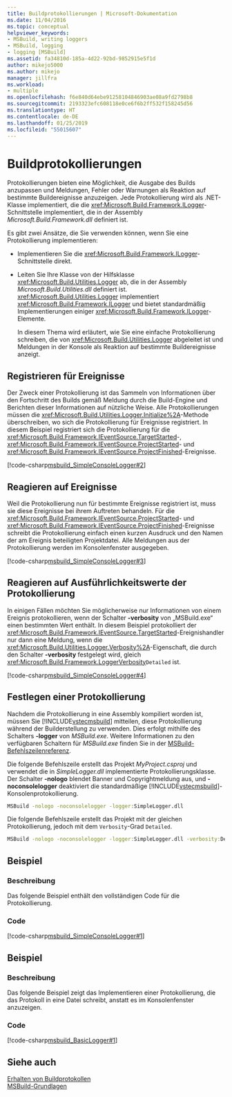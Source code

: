 ```yaml
---
title: Buildprotokollierungen | Microsoft-Dokumentation
ms.date: 11/04/2016
ms.topic: conceptual
helpviewer_keywords:
- MSBuild, writing loggers
- MSBuild, logging
- logging [MSBuild]
ms.assetid: fa34810d-185a-4d22-92bd-9852915e5f1d
author: mikejo5000
ms.author: mikejo
manager: jillfra
ms.workload:
- multiple
ms.openlocfilehash: f6e840d64ebe91258104846903ae08a9fd2798b8
ms.sourcegitcommit: 2193323efc608118e0ce6f6b2ff532f158245d56
ms.translationtype: HT
ms.contentlocale: de-DE
ms.lasthandoff: 01/25/2019
ms.locfileid: "55015607"
---
```

# <a name="build-loggers"></a>Buildprotokollierungen
Protokollierungen bieten eine Möglichkeit, die Ausgabe des Builds anzupassen und Meldungen, Fehler oder Warnungen als Reaktion auf bestimmte Buildereignisse anzuzeigen. Jede Protokollierung wird als .NET- Klasse implementiert, die die <xref:Microsoft.Build.Framework.ILogger>-Schnittstelle implementiert, die in der Assembly *Microsoft.Build.Framework.dll* definiert ist.  
  
 Es gibt zwei Ansätze, die Sie verwenden können, wenn Sie eine Protokollierung implementieren:  
  
- Implementieren Sie die <xref:Microsoft.Build.Framework.ILogger>-Schnittstelle direkt.  
  
- Leiten Sie Ihre Klasse von der Hilfsklasse <xref:Microsoft.Build.Utilities.Logger> ab, die in der Assembly *Microsoft.Build.Utilities.dll* definiert ist. <xref:Microsoft.Build.Utilities.Logger> implementiert <xref:Microsoft.Build.Framework.ILogger> und bietet standardmäßig Implementierungen einiger <xref:Microsoft.Build.Framework.ILogger>-Elemente.  
  
  In diesem Thema wird erläutert, wie Sie eine einfache Protokollierung schreiben, die von <xref:Microsoft.Build.Utilities.Logger> abgeleitet ist und Meldungen in der Konsole als Reaktion auf bestimmte Buildereignisse anzeigt.  
  
## <a name="register-for-events"></a>Registrieren für Ereignisse  
 Der Zweck einer Protokollierung ist das Sammeln von Informationen über den Fortschritt des Builds gemäß Meldung durch die Build-Engine und Berichten dieser Informationen auf nützliche Weise. Alle Protokollierungen müssen die <xref:Microsoft.Build.Utilities.Logger.Initialize%2A>-Methode überschreiben, wo sich die Protokollierung für Ereignisse registriert. In diesem Beispiel registriert sich die Protokollierung für die <xref:Microsoft.Build.Framework.IEventSource.TargetStarted>-, <xref:Microsoft.Build.Framework.IEventSource.ProjectStarted>- und <xref:Microsoft.Build.Framework.IEventSource.ProjectFinished>-Ereignisse.  
  
 [!code-csharp[msbuild_SimpleConsoleLogger#2](../msbuild/codesnippet/CSharp/build-loggers_1.cs)]  
  
## <a name="respond-to-events"></a>Reagieren auf Ereignisse  
 Weil die Protokollierung nun für bestimmte Ereignisse registriert ist, muss sie diese Ereignisse bei ihrem Auftreten behandeln. Für die <xref:Microsoft.Build.Framework.IEventSource.ProjectStarted>- und <xref:Microsoft.Build.Framework.IEventSource.ProjectFinished>-Ereignisse schreibt die Protokollierung einfach einen kurzen Ausdruck und den Namen der am Ereignis beteiligten Projektdatei. Alle Meldungen aus der Protokollierung werden im Konsolenfenster ausgegeben.  
  
 [!code-csharp[msbuild_SimpleConsoleLogger#3](../msbuild/codesnippet/CSharp/build-loggers_2.cs)]  
  
## <a name="respond-to-logger-verbosity-values"></a>Reagieren auf Ausführlichkeitswerte der Protokollierung  
 In einigen Fällen möchten Sie möglicherweise nur Informationen von einem Ereignis protokollieren, wenn der Schalter **-verbosity** von „MSBuild.exe“ einen bestimmten Wert enthält. In diesem Beispiel protokolliert der <xref:Microsoft.Build.Framework.IEventSource.TargetStarted>-Ereignishandler nur dann eine Meldung, wenn die <xref:Microsoft.Build.Utilities.Logger.Verbosity%2A>-Eigenschaft, die durch den Schalter **-verbosity** festgelegt wird, gleich <xref:Microsoft.Build.Framework.LoggerVerbosity>`Detailed` ist.  
  
 [!code-csharp[msbuild_SimpleConsoleLogger#4](../msbuild/codesnippet/CSharp/build-loggers_3.cs)]  
  
## <a name="specify-a-logger"></a>Festlegen einer Protokollierung  
 Nachdem die Protokollierung in eine Assembly kompiliert worden ist, müssen Sie [!INCLUDE[vstecmsbuild](../extensibility/internals/includes/vstecmsbuild_md.md)] mitteilen, diese Protokollierung während der Builderstellung zu verwenden. Dies erfolgt mithilfe des Schalters **-logger** von *MSBuild.exe*. Weitere Informationen zu den verfügbaren Schaltern für *MSBuild.exe* finden Sie in der [MSBuild-Befehlszeilenreferenz](../msbuild/msbuild-command-line-reference.md).  
  
 Die folgende Befehlszeile erstellt das Projekt *MyProject.csproj* und verwendet die in *SimpleLogger.dll* implementierte Protokollierungsklasse. Der Schalter **-nologo** blendet Banner und Copyrightmeldung aus, und **-noconsolelogger** deaktiviert die standardmäßige [!INCLUDE[vstecmsbuild](../extensibility/internals/includes/vstecmsbuild_md.md)]-Konsolenprotokollierung.  
  
```cmd  
MSBuild -nologo -noconsolelogger -logger:SimpleLogger.dll  
```  
  
 Die folgende Befehlszeile erstellt das Projekt mit der gleichen Protokollierung, jedoch mit dem `Verbosity`-Grad `Detailed`.  
  
```cmd  
MSBuild -nologo -noconsolelogger -logger:SimpleLogger.dll -verbosity:Detailed  
```  

## <a name="example"></a>Beispiel  
  
### <a name="description"></a>Beschreibung  
 Das folgende Beispiel enthält den vollständigen Code für die Protokollierung.  
  
### <a name="code"></a>Code  
 [!code-csharp[msbuild_SimpleConsoleLogger#1](../msbuild/codesnippet/CSharp/build-loggers_4.cs)]  
  
## <a name="example"></a>Beispiel  
  
### <a name="description"></a>Beschreibung  
 Das folgende Beispiel zeigt das Implementieren einer Protokollierung, die das Protokoll in eine Datei schreibt, anstatt es im Konsolenfenster anzuzeigen.  
  
### <a name="code"></a>Code  
 [!code-csharp[msbuild_BasicLogger#1](../msbuild/codesnippet/CSharp/build-loggers_5.cs)]  
  
## <a name="see-also"></a>Siehe auch  
 [Erhalten von Buildprotokollen](../msbuild/obtaining-build-logs-with-msbuild.md)   
 [MSBuild-Grundlagen](../msbuild/msbuild-concepts.md)